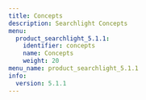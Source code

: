 ```yaml
---
title: Concepts
description: Searchlight Concepts
menu:
  product_searchlight_5.1.1:
    identifier: concepts
    name: Concepts
    weight: 20
menu_name: product_searchlight_5.1.1
info:
  version: 5.1.1
---
```


